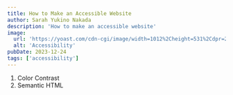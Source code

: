 ```yaml
---
title: How to Make an Accessible Website
author: Sarah Yukino Nakada
description: 'How to make an accessible website'
image:
  url: 'https://yoast.com/cdn-cgi/image/width=1012%2Cheight=531%2Cdpr=2%2Cfit=cover%2Cf=auto%2Cquality=75%2Conerror=redirect/app/uploads/2015/11/accessibility_matters_fi_2400x1350.png'
  alt: 'Accessibility'
pubDate: 2023-12-24
tags: ['accessibility']
---
```


1. Color Contrast
2. Semantic HTML
